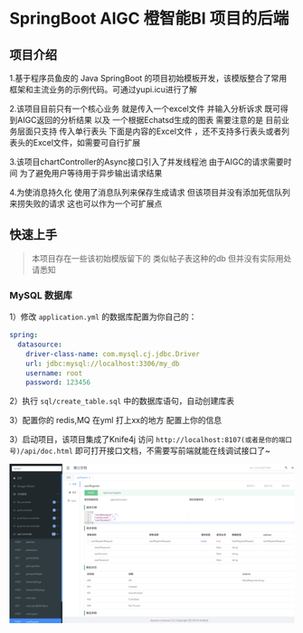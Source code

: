 # SpringBoot AIGC 橙智能BI 项目的后端

## 项目介绍

1.基于程序员鱼皮的 Java SpringBoot 的项目初始模板开发，该模版整合了常用框架和主流业务的示例代码。可通过yupi.icu进行了解

2.该项目目前只有一个核心业务  就是传入一个excel文件 并输入分析诉求 既可得到AIGC返回的分析结果 以及 一个根据Echatsd生成的图表
需要注意的是 目前业务层面只支持 传入单行表头 下面是内容的Excel文件 ，还不支持多行表头或者列表头的Excel文件，如需要可自行扩展

3.该项目chartController的Async接口引入了并发线程池 由于AIGC的请求需要时间 为了避免用户等待用于异步输出请求结果 

4.为使消息持久化 使用了消息队列来保存生成请求 但该项目并没有添加死信队列来捞失败的请求 这也可以作为一个可扩展点


## 快速上手

> 本项目存在一些该初始模版留下的 类似帖子表这种的db 但并没有实际用处  请悉知

### MySQL 数据库

1）修改 `application.yml` 的数据库配置为你自己的：

```yml
spring:
  datasource:
    driver-class-name: com.mysql.cj.jdbc.Driver
    url: jdbc:mysql://localhost:3306/my_db
    username: root
    password: 123456
```

2）执行 `sql/create_table.sql` 中的数据库语句，自动创建库表

[^关于无用的表]: 本项目存在一些该初始模版留下的 类似帖子表这种的db 但并没有实际用处  请悉知

3）配置你的 redis,MQ 在yml 打上xx的地方 配置上你的信息

[^关于redisClint]: 在redisClint的配置中 如果你的redis 没有密码 一定要全局搜索 setpassword 找到redis客户端配置那里并注释 ,否则会报错

3）启动项目，该项目集成了Knife4j 访问 `http://localhost:8107(或者是你的端口号)/api/doc.html`  即可打开接口文档，不需要写前端就能在线调试接口了~

![](doc/swagger.png)


